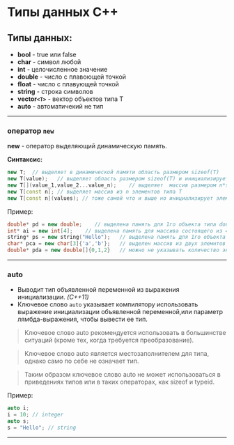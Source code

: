 # Типы данных C++

## Типы данных:
* **bool** - true или false
* **char** - символ любой
* **int** - целочисленное значение
* **double** - число с плавоющей точкой
* **float** - число с плавующей точкой
* **string** - строка символов
* **vector`<T>`** - вектор объектов типа T
* **auto** - автоматичекий не тип

---
### оператор `new`

**new** - оператор выделяющий динамическую память.

**Синтаксис:**
```c++
new T;  // выделяет в динамической памяти область размером sizeof(T)
new T(value);   // выделяет область размером sizeof(T) и инициализирует ее значением value`
new T[](value_1,value_2...value_n);    // выделяет  массив размером n*sizeof(T) и инициализирует его значениями value_1-value_n
new T[const n]; // выделяет массив из n элементов типа T
new T[const n](values); // тоже самой что и выше но инициализирует элементы значением values
```
Пример:

```c++
double* pd = new double;    // выделена память для 1го объекта типа double размером sizeof(double), адрес памяти присвоен указателю pd
int* ai = new int[4];    // выделена память для массива состоящего из 4х объектов типа int, ai указывает на 1й элемент массива
string* ps = new string("Hello");   // выделена память для 1го объекта типа string инициализированного строкой "Hello"
char* pca = new char[3]{'a','b'};   // выделен массив из двух элемнтов типа char + 0 - для обозначения конца Си-строки "ab".
double* pda = new double[]{0,1,2}   // можно не указывать количество элементов если есть список значений элементов
```

---
### auto
* Выводит тип объявленной переменной из выражения инициализации. _(C++11)_  
* Ключевое слово `auto` указывает компилятору использовать выражение инициализации объявленной переменной,или параметр лямбда-выражения, чтобы вывести ее тип.

>Ключевое слово auto рекомендуется использовать в большинстве ситуаций (кроме тех, когда требуется преобразование).

>Ключевое слово auto является местозаполнителем для типа, однако само по себе не означает тип. 

>Таким образом ключевое слово auto не может использоваться в приведениях типов или в таких операторах, как sizeof и typeid.  

Пример:
```c++
auto i;
i = 10; // integer
auto s;
s = "Hello"; // string
```
---